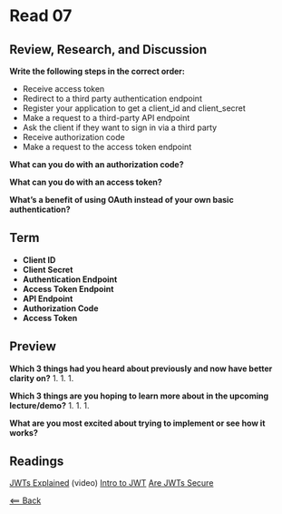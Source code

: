 # Read 07

## Review, Research, and Discussion

**Write the following steps in the correct order:**
  - Receive access token
  - Redirect to a third party authentication endpoint
  - Register your application to get a client_id and client_secret
  - Make a request to a third-party API endpoint
  - Ask the client if they want to sign in via a third party
  - Receive authorization code
  - Make a request to the access token endpoint

**What can you do with an authorization code?**

**What can you do with an access token?**

**What’s a benefit of using OAuth instead of your own basic authentication?**

## Term

- **Client ID**
- **Client Secret**
- **Authentication Endpoint**
- **Access Token Endpoint**
- **API Endpoint**
- **Authorization Code**
- **Access Token**

## Preview

**Which 3 things had you heard about previously and now have better clarity on?**
1.
1.
1.

**Which 3 things are you hoping to learn more about in the upcoming lecture/demo?**
1.
1.
1.

**What are you most excited about trying to implement or see how it works?**

## Readings

[JWTs Explained](https://www.youtube.com/watch?v=926mknSW9Lo) (video)
[Intro to JWT](https://jwt.io/introduction/)
[Are JWTs Secure](https://stackoverflow.com/questions/27301557/if-you-can-decode-jwt-how-are-they-secure)

[<== Back](https://simoneodegard.github.io/reading-notes/)